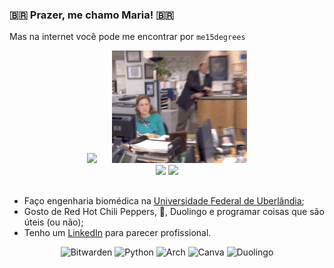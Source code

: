 ### 🇧🇷 Prazer, me chamo Maria! 🇧🇷

Mas na internet você pode me encontrar por `me15degrees`

<div align="center">
  
<img height="200em" src="https://github-readme-stats.vercel.app/api?username=me15degrees&show_icons=true&theme=dracula&bg_color=00000000&&hide_border=true&count_private=true&include_all_commits=true" style="padding-right: 20px;"/>

<img height="180em" src="/gifs/ezgif.com-gif-to-mp4-converter.gif">

<div align="center">
  
<img height="135em" src="https://github-readme-stats.vercel.app/api/top-langs/?username=me15degrees&layout=compact&theme=dracula&bg_color=00000000&hide_border=true&langs_count=8&hide_title=false"/>
<img height="148em" src="https://github-readme-streak-stats.herokuapp.com/?user=me15degrees&theme=dracula&hide_border=true&background=00000000&card_width=600"/>
    
##

<div align="left">

- Faço engenharia biomédica na [Universidade Federal de Uberlândia](https://www.feelt.ufu.br/graduacao/engenharia-biomedica);
- Gosto de Red Hot Chili Peppers, 🍣, Duolingo e programar coisas que são úteis (ou não);
- Tenho um [LinkedIn](https://www.linkedin.com/in/maria-eduarda-nascimento-andrade-bb0b86213/) para parecer profissional.

<div align="center">

![Bitwarden](https://img.shields.io/badge/bitwarden-%23175DDC.svg?style=for-the-badge&logo=bitwarden&logoColor=white)
![Python](https://img.shields.io/badge/python-3670A0?style=for-the-badge&logo=python&logoColor=white)
![Arch](https://img.shields.io/badge/Arch%20Linux-1793D1?logo=arch-linux&logoColor=white&style=for-the-badge)
![Canva](https://img.shields.io/badge/Canva-%2300C4CC.svg?style=for-the-badge&logo=Canva&logoColor=white)
![Duolingo](https://img.shields.io/badge/Duolingo-%234DC730.svg?style=for-the-badge&logo=Duolingo&logoColor=white)
